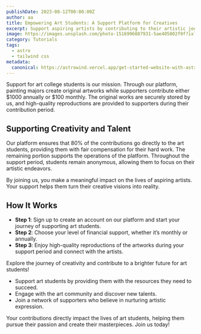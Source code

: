 ```yaml
---
publishDate: 2023-08-12T00:00:00Z
author: aa
title: Empowering Art Students: A Support Platform for Creatives
excerpt: Support aspiring artists by contributing to their artistic journey and receive high-quality reproductions of their work. Explore our platform now.
image: https://images.unsplash.com/photo-1516996087931-5ae405802f9f?ixlib=rb-4.0.3&ixid=M3wxMjA3fDB8MHxwaG90by1wYWdlfHx8fGVufDB8fHx8fA%3D%3D&auto=format&fit=crop&w=2070&q=80
category: Tutorials
tags:
  - astro
  - tailwind css
metadata:
  canonical: https://astrowind.vercel.app/get-started-website-with-astro-tailwind-css
---
```


Support for art college students is our mission. Through our platform, painting majors create original artworks while supporters contribute either $1000 annually or $100 monthly. The original works are securely stored by us, and high-quality reproductions are provided to supporters during their contribution period. 

## Supporting Creativity and Talent

Our platform ensures that 80% of the contributions go directly to the art students, providing them with fair compensation for their hard work. The remaining portion supports the operations of the platform. Throughout the support period, students remain anonymous, allowing them to focus on their artistic endeavors.

By joining us, you make a meaningful impact on the lives of aspiring artists. Your support helps them turn their creative visions into reality.

## How It Works

- **Step 1**: Sign up to create an account on our platform and start your journey of supporting art students.
- **Step 2**: Choose your level of financial support, whether it’s monthly or annually.
- **Step 3**: Enjoy high-quality reproductions of the artworks during your support period and connect with the artists.

Explore the journey of creativity and contribute to a brighter future for art students!

- Support art students by providing them with the resources they need to succeed.
- Engage with the art community and discover new talents.
- Join a network of supporters who believe in nurturing artistic expression.

Your contributions directly impact the lives of art students, helping them pursue their passion and create their masterpieces. Join us today!
